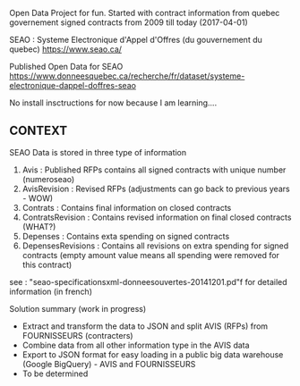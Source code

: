 Open Data Project for fun. 
Started with contract information from quebec governement signed contracts from 2009 till today (2017-04-01)

SEAO : Systeme Electronique d'Appel d'Offres (du gouvernement du quebec)
https://www.seao.ca/

Published Open Data for SEAO
https://www.donneesquebec.ca/recherche/fr/dataset/systeme-electronique-dappel-doffres-seao


No install insctructions for now because I am learning....

CONTEXT
-------
SEAO Data is stored in three type of information
1) Avis              : Published RFPs contains all signed contracts with unique number (numeroseao)
2) AvisRevision      : Revised RFPs (adjustments can go back to previous years - WOW) 
3) Contrats          : Contains final information on closed contracts
4) ContratsRevision  : Contains revised information on final closed contracts (WHAT?)
5) Depenses          : Contains exta spending on signed contracts
6) DepensesRevisions : Contains all revisions on extra spending for signed contracts (empty amount value means all spending were removed for this contract)


see : "seao-specificationsxml-donneesouvertes-20141201.pd"f for detailed information (in french)

Solution summary (work in progress)
- Extract and transform the <XML> data to JSON and split AVIS (RFPs) from FOURNISSEURS (contracters)
- Combine data from all other information type in the AVIS data
- Export to JSON format for easy loading in a public big data warehouse (Google BigQuery) - AVIS and FOURNISSEURS
- To be determined

